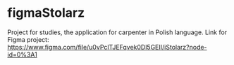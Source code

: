 # figmaStolarz
Project for studies, the application for carpenter in Polish language.
Link for Figma project: https://www.figma.com/file/u0vPclTJEFqvek0Dl5GEII/iStolarz?node-id=0%3A1
